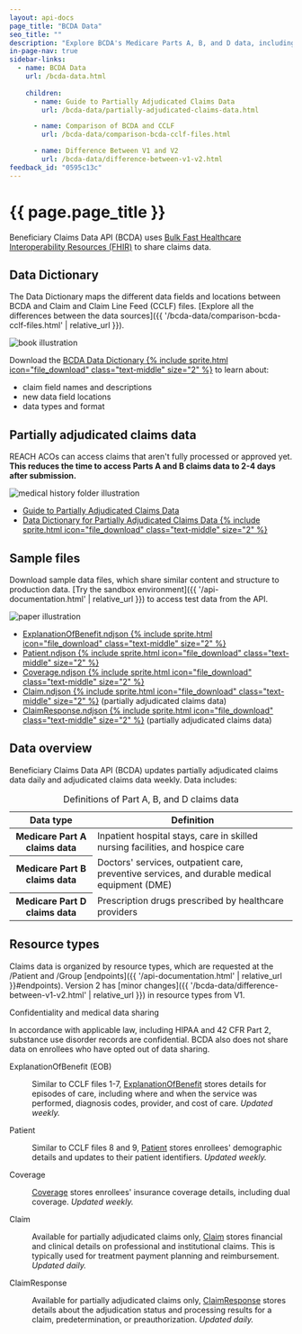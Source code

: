 ```yaml
---
layout: api-docs
page_title: "BCDA Data"
seo_title: ""
description: "Explore BCDA's Medicare Parts A, B, and D data, including the Data Dictionary, sample files, resource types, and partially adjudicated claims data."
in-page-nav: true
sidebar-links: 
  - name: BCDA Data
    url: /bcda-data.html
    
    children:
      - name: Guide to Partially Adjudicated Claims Data
        url: /bcda-data/partially-adjudicated-claims-data.html

      - name: Comparison of BCDA and CCLF
        url: /bcda-data/comparison-bcda-cclf-files.html

      - name: Difference Between V1 and V2
        url: /bcda-data/difference-between-v1-v2.html
feedback_id: "0595c13c"
---
```


# {{ page.page_title }}

Beneficiary Claims Data API (BCDA) uses <a href="https://hl7.org/fhir/uv/bulkdata/" target="_blank" rel="noopener noreferrer">Bulk Fast Healthcare Interoperability Resources (FHIR)</a> to share claims data.

## Data Dictionary

The Data Dictionary maps the different data fields and locations between BCDA and Claim and Claim Line Feed (CCLF) files. [Explore all the differences between the data sources]({{ '/bcda-data/comparison-bcda-cclf-files.html' | relative_url }}).

<div class="grid-row grid-gap margin-y-4 flex-align-center">
  <div class="grid-col-12 mobile-lg:grid-col-auto">
    <img src="{{ '/assets/img/book.svg' | relative_url }}" alt="book illustration">
  </div>
  <div class="grid-col-fill tablet:grid-col-9">
      <p>Download the <a href="{{ '/assets/downloads/BCDA_Data_Dictionary.xlsx' | relative_url }}" data-tealium="download">BCDA Data Dictionary {% include sprite.html icon="file_download" class="text-middle" size="2" %}</a> to learn about:</p>
    <ul>
      <li>claim field names and descriptions</li>
      <li>new data field locations</li>
      <li>data types and format</li>
    </ul>
  </div>
</div>

## Partially adjudicated claims data

REACH ACOs can access claims that aren't fully processed or approved yet. **This reduces the time to access Parts A and B claims data to 2-4 days after submission.**

<div class="grid-row grid-gap margin-y-4 flex-align-center">
  <div class="grid-col-12 mobile-lg:grid-col-auto">
    <img src="{{ '/assets/img/medical-history.svg' | relative_url }}" alt="medical history folder illustration">
  </div>
  <div class="grid-col-fill tablet:grid-col-9">
    <ul>
        <li>
            <a href="{{ '/bcda-data/partially-adjudicated-claims-data.html' | relative_url }}">Guide to Partially Adjudicated Claims Data</a>
        </li>
        <li>
            <a href="{{ '/assets/downloads/BCDA_Partially_Adjudicated_Data_Dictionary.xlsx' | relative_url }}" data-tealium="download">Data Dictionary for Partially Adjudicated Claims Data {% include sprite.html icon="file_download" class="text-middle" size="2" %}</a>
        </li>
    </ul>
  </div>
</div>

## Sample files

Download sample data files, which share similar content and structure to production data. [Try the sandbox environment]({{ '/api-documentation.html' | relative_url }}) to access test data from the API.

<div class="grid-row grid-gap margin-y-4 flex-align-center">
  <div class="grid-col-12 mobile-lg:grid-col-auto">
    <img src="{{ '/assets/img/paper.svg' | relative_url }}" alt="paper illustration">
  </div>
  <div class="grid-col-fill tablet:grid-col-9">
    <ul>
        <li><a href="{{ '/assets/downloads/ExplanationOfBenefit.ndjson' | relative_url }}" data-tealium="download">ExplanationOfBenefit.ndjson {% include sprite.html icon="file_download" class="text-middle" size="2" %}</a></li>
        <li><a href="{{ '/assets/downloads/Patient.ndjson' | relative_url }}" data-tealium="download">Patient.ndjson {% include sprite.html icon="file_download" class="text-middle" size="2" %}</a></li>
        <li><a href="{{ '/assets/downloads/Coverage.ndjson' | relative_url }}" data-tealium="download">Coverage.ndjson {% include sprite.html icon="file_download" class="text-middle" size="2" %}</a></li>
        <li><a href="{{ '/assets/downloads/Claim.ndjson' | relative_url }}" data-tealium="download">Claim.ndjson {% include sprite.html icon="file_download" class="text-middle" size="2" %}</a> (partially adjudicated claims data) </li>
        <li><a href="{{ '/assets/downloads/ClaimResponse.ndjson' | relative_url }}" data-tealium="download">ClaimResponse.ndjson  {% include sprite.html icon="file_download" class="text-middle" size="2" %}</a> (partially adjudicated claims data)</li>
    </ul>
  </div>
</div>

## Data overview

Beneficiary Claims Data API (BCDA) updates partially adjudicated claims data daily and adjudicated claims data weekly. Data includes:

<table class="usa-table usa-table--borderless usa-table--stacked margin-bottom-4">
  <caption class="usa-sr-only">Definitions of Part A, B, and D claims data</caption>
  <thead>
    <tr>
      <th scope="col">Data type</th>
      <th scope="col">Definition</th>
    </tr>
  </thead>
  <tbody>
    <tr>
      <th scope="row">Medicare Part A claims data</th>
      <td>
        Inpatient hospital stays, care in skilled nursing facilities, and hospice care
      </td>
    </tr>
    <tr>
      <th scope="row">Medicare Part B claims data</th>
      <td>
        Doctors' services, outpatient care, preventive services, and durable medical equipment (DME)
      </td>
    </tr>
    <tr>
      <th scope="row">Medicare Part D claims data</th>
      <td>
         Prescription drugs prescribed by healthcare providers
      </td>
    </tr>
  </tbody>
</table>

## Resource types

Claims data is organized by resource types, which are requested at the /Patient and /Group [endpoints]({{ '/api-documentation.html' | relative_url }}#endpoints). Version 2 has [minor changes]({{ '/bcda-data/difference-between-v1-v2.html' | relative_url }}) in resource types from V1.

<div class="usa-alert usa-alert--info usa-alert--no-icon margin-top-4">
  <div class="usa-alert__body">
    <p class="usa-alert__heading text-bold">Confidentiality and medical data sharing</p>
    <p class="usa-alert__text">
      In accordance with applicable law, including HIPAA and 42 CFR Part 2, substance use disorder records are confidential. BCDA also does not share data on enrollees who have opted out of data sharing.
    </p>
  </div>
</div>


<dl class="margin-top-4">
  <dt class="font-sans-md text-bold" id="explanationofbenefit">
    ExplanationOfBenefit (EOB)
  </dt>
  <dd class="margin-left-0 margin-bottom-4"> 
    <p>Similar to CCLF files 1-7, <a href="https://hl7.org/fhir/R4/explanationofbenefit.html" target="_blank" rel="noopener noreferrer">ExplanationOfBenefit</a> stores details for episodes of care, including where and when the service was performed, diagnosis codes, provider, and cost of care. <em>Updated weekly.</em></p>
  </dd> 
  
  <div id="patient">
  <dt class="font-sans-md text-bold">
  Patient
  </dt></div>
  <dd class="margin-left-0 margin-bottom-4">
    <p>Similar to CCLF files 8 and 9, <a href="https://hl7.org/fhir/R4/patient.html" target="_blank" rel="noopener noreferrer">Patient</a> stores enrollees' demographic details and updates to their patient identifiers. <em>Updated weekly.</em></p>
  </dd>

<div id="coverage">
  <dt class="font-sans-md text-bold">
  Coverage
  </dt> </div>
  <dd class="margin-left-0 margin-bottom-4">
    <p><a href="https://hl7.org/fhir/R4/coverage.html" target="_blank" rel="noopener noreferrer">Coverage</a> stores enrollees' insurance coverage details, including dual coverage. <em>Updated weekly.</em></p>
  </dd>

<div id="claim">
  <dt class="font-sans-md text-bold">
    Claim
  </dt> </div>
  <dd class="margin-left-0 margin-bottom-4">
    <p>Available for partially adjudicated claims only, <a href="https://hl7.org/fhir/R4/claim.html" target="_blank" rel="noopener noreferrer">Claim</a> stores financial and clinical details on professional and institutional claims. This is typically used for treatment payment planning and reimbursement. <em>Updated daily.</em></p> 
  </dd>

<div id="claimresponse">
   <dt class="font-sans-md text-bold">
   ClaimResponse
  </dt> </div>
  <dd class="margin-left-0 margin-bottom-4">
    <p>Available for partially adjudicated claims only, <a href="https://hl7.org/fhir/R4/claimresponse.html" target="_blank" rel="noopener noreferrer">ClaimResponse</a> stores details about the adjudication status and processing results for a claim, predetermination, or preauthorization. <em>Updated daily.</em></p>
  </dd>
</dl>

